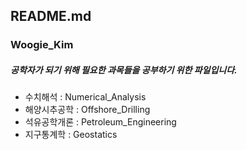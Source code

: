 ## README.md
### Woogie_Kim

##### 공학자가 되기 위해 필요한 과목들을 공부하기 위한 파일입니다.
- 수치해석 : Numerical_Analysis
- 해양시추공학 : Offshore_Drilling
- 석유공학개론 : Petroleum_Engineering
- 지구통계학 : Geostatics